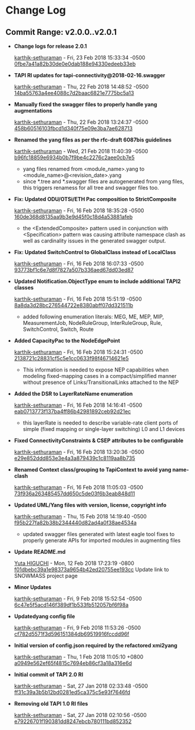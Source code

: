 # Change Log
## Commit Range: v2.0.0..v2.0.1


* __Change logs for release 2.0.1__

    [karthik-sethuraman](mailto:karthik.sethuraman@necam.com) - Fri, 23 Feb 2018 15:33:34 -0500
    [0fbe7a41a82b30de0e0dab188e94330edeeb33eb](https://github.com/OpenNetworkingFoundation/Snowmass-ONFOpenTransport/commit/0fbe7a41a82b30de0e0dab188e94330edeeb33eb) 
    

* __TAPI RI updates for tapi-connectivity@2018-02-16.swagger__

    [karthik-sethuraman](mailto:karthik.sethuraman@necam.com) - Thu, 22 Feb 2018 14:48:52 -0500
    [14ba55763a4ee4088c7d2baac6821e7775bc5a13](https://github.com/OpenNetworkingFoundation/Snowmass-ONFOpenTransport/commit/14ba55763a4ee4088c7d2baac6821e7775bc5a13) 
    

* __Manually fixed the swagger files to properly handle yang augmentations__

    [karthik-sethuraman](mailto:karthik.sethuraman@necam.com) - Thu, 22 Feb 2018 13:24:37 -0500
    [458b60516103fbcd1d340f75e09e3ba7ae628713](https://github.com/OpenNetworkingFoundation/Snowmass-ONFOpenTransport/commit/458b60516103fbcd1d340f75e09e3ba7ae628713) 
    

* __Renamed the yang files as per the rfc-draft 6087bis guidelines__

    [karthik-sethuraman](mailto:karthik.sethuraman@necam.com) - Wed, 21 Feb 2018 11:40:39 -0500
    [b96fc18859e6934b0b7f9be4c2276c2aee0cb7e5](https://github.com/OpenNetworkingFoundation/Snowmass-ONFOpenTransport/commit/b96fc18859e6934b0b7f9be4c2276c2aee0cb7e5) 
    - yang files renamed from &lt;module_name&gt;.yang to
    &lt;module_name&gt;@&lt;revision_date&gt;.yang
    - since *.tree and *.swagger files are autogenerated from yang files, this
    triggers renamess for all tree and swagger files too.

* __Fix: Updated ODU/OTSi/ETH Pac composition to StrictComposite__

    [karthik-sethuraman](mailto:karthik.sethuraman@necam.com) - Fri, 16 Feb 2018 18:35:28 -0500
    [160de368d8135aa9b3e9d45f0c18d4a53881afeb](https://github.com/OpenNetworkingFoundation/Snowmass-ONFOpenTransport/commit/160de368d8135aa9b3e9d45f0c18d4a53881afeb) 
    - the &lt;ExtendedComposite&gt; pattern used in conjunction with
    &lt;Specification&gt; pattern was causing attribute namespace clash as well as 
    cardinality issues in the generated swagger output.

* __Fix: Updated SwitchControl to GlobalClass instead of LocalClass__

    [karthik-sethuraman](mailto:karthik.sethuraman@necam.com) - Fri, 16 Feb 2018 16:07:33 -0500
    [93773bf1c6e7d8f7827a507b336aed67dd03ed87](https://github.com/OpenNetworkingFoundation/Snowmass-ONFOpenTransport/commit/93773bf1c6e7d8f7827a507b336aed67dd03ed87) 
    

* __Updated Notification.ObjectType enum to include additional TAPI2 classes__

    [karthik-sethuraman](mailto:karthik.sethuraman@necam.com) - Fri, 16 Feb 2018 15:51:19 -0500
    [8a8da3d28bc276544722e8380abff07dd321511b](https://github.com/OpenNetworkingFoundation/Snowmass-ONFOpenTransport/commit/8a8da3d28bc276544722e8380abff07dd321511b) 
    - added following enumeration literals: MEG, ME, MEP, MIP, MeasurementJob,
    NodeRuleGroup, InterRuleGroup, Rule, SwitchControl, Switch, Route

* __Added CapacityPac to the NodeEdgePoint__

    [karthik-sethuraman](mailto:karthik.sethuraman@necam.com) - Fri, 16 Feb 2018 15:24:31 -0500
    [2138721c28831cf5c5e1cc0633f98f46714621e5](https://github.com/OpenNetworkingFoundation/Snowmass-ONFOpenTransport/commit/2138721c28831cf5c5e1cc0633f98f46714621e5) 
    - This information is needed to expose NEP capabilities when modeling 
    fixed-mapping cases in a compact/simplified manner without presence of 
    Links/TransitionalLinks attached to the NEP

* __Added the DSR to LayerRateName enumeration__

    [karthik-sethuraman](mailto:karthik.sethuraman@necam.com) - Fri, 16 Feb 2018 14:16:41 -0500
    [eab0713773f137ba4ff86b42981892ceb92d21ec](https://github.com/OpenNetworkingFoundation/Snowmass-ONFOpenTransport/commit/eab0713773f137ba4ff86b42981892ceb92d21ec) 
    - this layerRate is needed to describe variable-rate client ports of simple
    (fixed mapping or single-layer switching) L0 and L1 devices

* __Fixed ConnectivityConstraints &amp; CSEP attributes to be configurable__

    [karthik-sethuraman](mailto:karthik.sethuraman@necam.com) - Fri, 16 Feb 2018 13:20:36 -0500
    [e29e852ddd853e3e4a3a879439c1c8119aa8b735](https://github.com/OpenNetworkingFoundation/Snowmass-ONFOpenTransport/commit/e29e852ddd853e3e4a3a879439c1c8119aa8b735) 
    

* __Renamed Context class/grouping to TapiContext to avoid yang name-clash__

    [karthik-sethuraman](mailto:karthik.sethuraman@necam.com) - Fri, 16 Feb 2018 11:05:03 -0500
    [73f936a263485457dd650c5de03f6b3eab848d11](https://github.com/OpenNetworkingFoundation/Snowmass-ONFOpenTransport/commit/73f936a263485457dd650c5de03f6b3eab848d11) 
    

* __Updated UML/Yang files with version, license, copyright info__

    [karthik-sethuraman](mailto:karthik.sethuraman@necam.com) - Thu, 15 Feb 2018 14:19:40 -0500
    [f95b227fa82b38b2344440d82ad4a0f38ae4534a](https://github.com/OpenNetworkingFoundation/Snowmass-ONFOpenTransport/commit/f95b227fa82b38b2344440d82ad4a0f38ae4534a) 
    - updated swagger files generated with latest eagle tool fixes to properly
    generate APIs for imported modules in augmenting files

* __Update README.md__

    [Yuta HIGUCHI](mailto:y-higuchi@users.noreply.github.com) - Mon, 12 Feb 2018 17:23:19 -0800
    [f01dbebc39a1e98373a9654b42ed20755ee193cc](https://github.com/OpenNetworkingFoundation/Snowmass-ONFOpenTransport/commit/f01dbebc39a1e98373a9654b42ed20755ee193cc) 
    Update link to SNOWMASS project page

* __Minor Updates__

    [karthik-sethuraman](mailto:karthik.sethuraman@necam.com) - Fri, 9 Feb 2018 15:52:54 -0500
    [6c47e5f5acd146f389df1b533fb512057bf6f98a](https://github.com/OpenNetworkingFoundation/Snowmass-ONFOpenTransport/commit/6c47e5f5acd146f389df1b533fb512057bf6f98a) 
    

* __Updatedyang config file__

    [karthik-sethuraman](mailto:karthik.sethuraman@necam.com) - Fri, 9 Feb 2018 11:53:26 -0500
    [cf782d5571f3d596151384db69519916fccdd96f](https://github.com/OpenNetworkingFoundation/Snowmass-ONFOpenTransport/commit/cf782d5571f3d596151384db69519916fccdd96f) 
    

* __Initial version of config.json required by the refactored xmi2yang__

    [karthik-sethuraman](mailto:karthik.sethuraman@necam.com) - Thu, 1 Feb 2018 11:05:10 +0800
    [a0949e562ef65f4815c7694eb86cf3a18a316e6d](https://github.com/OpenNetworkingFoundation/Snowmass-ONFOpenTransport/commit/a0949e562ef65f4815c7694eb86cf3a18a316e6d) 
    

* __Initial commit of TAPI 2.0 RI__

    [karthik-sethuraman](mailto:karthik.sethuraman@necam.com) - Sat, 27 Jan 2018 02:33:48 -0500
    [ff31c39a3b5b12bd0281ed5ca375c5e93f7646fd](https://github.com/OpenNetworkingFoundation/Snowmass-ONFOpenTransport/commit/ff31c39a3b5b12bd0281ed5ca375c5e93f7646fd) 
    

* __Removing old TAPI 1.0 RI files__

    [karthik-sethuraman](mailto:karthik.sethuraman@necam.com) - Sat, 27 Jan 2018 02:10:56 -0500
    [e79226701f190381dd8247ebcb780111bd852352](https://github.com/OpenNetworkingFoundation/Snowmass-ONFOpenTransport/commit/e79226701f190381dd8247ebcb780111bd852352) 
    


